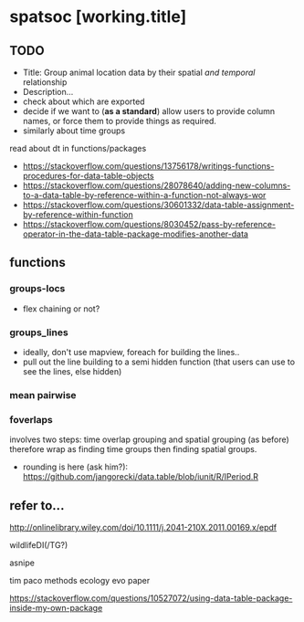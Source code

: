 # spatsoc [working.title]


## TODO
* Title: Group animal location data by their spatial *and temporal* relationship
* Description...
* check about which are exported
* decide if we want to (**as a standard**) allow users to provide column names, or force them to provide things as required.
* similarly about time groups


read about dt in functions/packages
* https://stackoverflow.com/questions/13756178/writings-functions-procedures-for-data-table-objects
* https://stackoverflow.com/questions/28078640/adding-new-columns-to-a-data-table-by-reference-within-a-function-not-always-wor
* https://stackoverflow.com/questions/30601332/data-table-assignment-by-reference-within-function
* https://stackoverflow.com/questions/8030452/pass-by-reference-operator-in-the-data-table-package-modifies-another-data



## functions
### groups-locs
* flex chaining or not?

### groups_lines
* ideally, don't use mapview, foreach for building the lines..
* pull out the line building to a semi hidden function (that users can use to see the lines, else hidden)

### mean pairwise

### foverlaps
involves two steps: time overlap grouping and spatial grouping (as before)
therefore wrap as finding time groups then finding spatial groups.

* rounding is here (ask him?): https://github.com/jangorecki/data.table/blob/iunit/R/IPeriod.R

## refer to...

http://onlinelibrary.wiley.com/doi/10.1111/j.2041-210X.2011.00169.x/epdf

wildlifeDI(/TG?)

asnipe

tim paco methods ecology evo paper

https://stackoverflow.com/questions/10527072/using-data-table-package-inside-my-own-package
